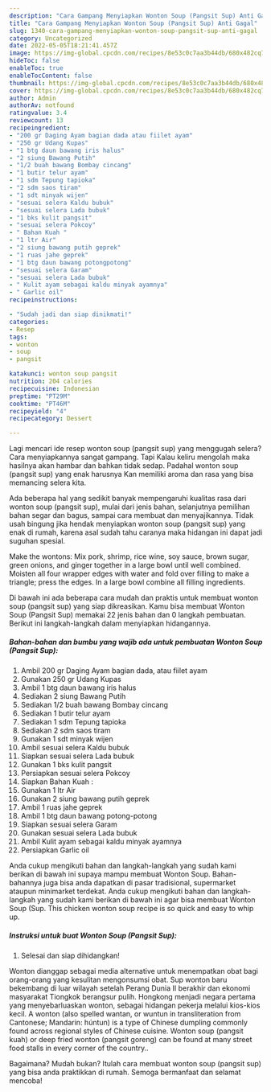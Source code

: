 ```yaml
---
description: "Cara Gampang Menyiapkan Wonton Soup (Pangsit Sup) Anti Gagal"
title: "Cara Gampang Menyiapkan Wonton Soup (Pangsit Sup) Anti Gagal"
slug: 1340-cara-gampang-menyiapkan-wonton-soup-pangsit-sup-anti-gagal
category: Uncategorized
date: 2022-05-05T18:21:41.457Z
image: https://img-global.cpcdn.com/recipes/8e53c0c7aa3b44db/680x482cq70/wonton-soup-pangsit-sup-foto-resep-utama.jpg
hideToc: false
enableToc: true
enableTocContent: false
thumbnail: https://img-global.cpcdn.com/recipes/8e53c0c7aa3b44db/680x482cq70/wonton-soup-pangsit-sup-foto-resep-utama.jpg
cover: https://img-global.cpcdn.com/recipes/8e53c0c7aa3b44db/680x482cq70/wonton-soup-pangsit-sup-foto-resep-utama.jpg
author: Admin
authorAv: notfound
ratingvalue: 3.4
reviewcount: 13
recipeingredient:
- "200 gr Daging Ayam bagian dada atau fiilet ayam"
- "250 gr Udang Kupas"
- "1 btg daun bawang iris halus"
- "2 siung Bawang Putih"
- "1/2 buah bawang Bombay cincang"
- "1 butir telur ayam"
- "1 sdm Tepung tapioka"
- "2 sdm saos tiram"
- "1 sdt minyak wijen"
- "sesuai selera Kaldu bubuk"
- "sesuai selera Lada bubuk"
- "1 bks kulit pangsit"
- "sesuai selera Pokcoy"
- " Bahan Kuah "
- "1 ltr Air"
- "2 siung bawang putih geprek"
- "1 ruas jahe geprek"
- "1 btg daun bawang potongpotong"
- "sesuai selera Garam"
- "sesuai selera Lada bubuk"
- " Kulit ayam sebagai kaldu minyak ayamnya"
- " Garlic oil"
recipeinstructions:

- "Sudah jadi dan siap dinikmati!"
categories:
- Resep
tags:
- wonton
- soup
- pangsit

katakunci: wonton soup pangsit 
nutrition: 204 calories
recipecuisine: Indonesian
preptime: "PT29M"
cooktime: "PT46M"
recipeyield: "4"
recipecategory: Dessert

---
```



Lagi mencari ide resep wonton soup (pangsit sup) yang menggugah selera? Cara menyiapkannya sangat gampang. Tapi Kalau keliru mengolah maka hasilnya akan hambar dan bahkan tidak sedap. Padahal wonton soup (pangsit sup) yang enak harusnya Kan memiliki aroma dan rasa yang bisa memancing selera kita.


Ada beberapa hal yang sedikit banyak mempengaruhi kualitas rasa dari wonton soup (pangsit sup), mulai dari jenis bahan, selanjutnya pemilihan bahan segar dan bagus, sampai cara membuat dan menyajikannya. Tidak usah bingung jika hendak menyiapkan wonton soup (pangsit sup) yang enak di rumah, karena asal sudah tahu caranya maka hidangan ini dapat jadi suguhan spesial.

Make the wontons: Mix pork, shrimp, rice wine, soy sauce, brown sugar, green onions, and ginger together in a large bowl until well combined. Moisten all four wrapper edges with water and fold over filling to make a triangle; press the edges. In a large bowl combine all filling ingredients.


Di bawah ini ada beberapa cara mudah dan praktis untuk membuat wonton soup (pangsit sup) yang siap dikreasikan. Kamu bisa membuat Wonton Soup (Pangsit Sup) memakai 22 jenis bahan dan 0 langkah pembuatan. Berikut ini langkah-langkah dalam menyiapkan hidangannya.

<!--inarticleads1-->

##### Bahan-bahan dan bumbu yang wajib ada untuk pembuatan Wonton Soup (Pangsit Sup):

1. Ambil 200 gr Daging Ayam bagian dada, atau fiilet ayam
1. Gunakan 250 gr Udang Kupas
1. Ambil 1 btg daun bawang iris halus
1. Sediakan 2 siung Bawang Putih
1. Sediakan 1/2 buah bawang Bombay cincang
1. Sediakan 1 butir telur ayam
1. Sediakan 1 sdm Tepung tapioka
1. Sediakan 2 sdm saos tiram
1. Gunakan 1 sdt minyak wijen
1. Ambil sesuai selera Kaldu bubuk
1. Siapkan sesuai selera Lada bubuk
1. Gunakan 1 bks kulit pangsit
1. Persiapkan sesuai selera Pokcoy
1. Siapkan  Bahan Kuah :
1. Gunakan 1 ltr Air
1. Gunakan 2 siung bawang putih geprek
1. Ambil 1 ruas jahe geprek
1. Ambil 1 btg daun bawang potong-potong
1. Siapkan sesuai selera Garam
1. Gunakan sesuai selera Lada bubuk
1. Ambil  Kulit ayam sebagai kaldu minyak ayamnya
1. Persiapkan  Garlic oil


Anda cukup mengikuti bahan dan langkah-langkah yang sudah kami berikan di bawah ini supaya mampu membuat Wonton Soup. Bahan-bahannya juga bisa anda dapatkan di pasar tradisional, supermarket ataupun minimarket terdekat. Anda cukup mengikuti bahan dan langkah-langkah yang sudah kami berikan di bawah ini agar bisa membuat Wonton Soup (Sup. This chicken wonton soup recipe is so quick and easy to whip up. 

<!--inarticleads2-->

##### Instruksi untuk buat Wonton Soup (Pangsit Sup):


1. Selesai dan siap dihidangkan!

Wonton dianggap sebagai media alternative untuk menempatkan obat bagi orang-orang yang kesulitan mengonsumsi obat. Sup wonton baru bekembang di luar wilayah setelah Perang Dunia II berakhir dan ekonomi masyarakat Tiongkok berangsur pulih. Hongkong menjadi negara pertama yang menyebarluaskan wonton, sebagai hidangan pekerja melalui kios-kios kecil. A wonton (also spelled wantan, or wuntun in transliteration from Cantonese; Mandarin: húntun) is a type of Chinese dumpling commonly found across regional styles of Chinese cuisine. Wonton soup (pangsit kuah) or deep fried wonton (pangsit goreng) can be found at many street food stalls in every corner of the country.. 

Bagaimana? Mudah bukan? Itulah cara membuat wonton soup (pangsit sup) yang bisa anda praktikkan di rumah. Semoga bermanfaat dan selamat mencoba!
